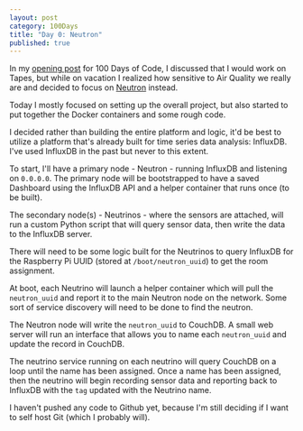 ```yaml
---
layout: post
category: 100Days
title: "Day 0: Neutron"
published: true
---
```


In my [opening post](/100-days-code) for 100 Days of Code, I discussed that I would work on Tapes, but while on vacation I realized how sensitive to Air Quality we really are and decided to focus on [Neutron](/neutron) instead.

Today I mostly focused on setting up the overall project, but also started to put together the Docker containers and some rough code.

I decided rather than building the entire platform and logic, it'd be best to utilize a platform that's already built for time series data analysis: InfluxDB. I've used InfluxDB in the past but never to this extent. 

To start, I'll have a primary node - Neutron - running InfluxDB and listening on `0.0.0.0`. The primary node will be bootstrapped to have a saved Dashboard using the InfluxDB API and a helper container that runs once (to be built).

The secondary node(s) - Neutrinos - where the sensors are attached, will run a custom Python script that will query sensor data, then write the data to the InfluxDB server.

There will need to be some logic built for the Neutrinos to query InfluxDB for the Raspberry Pi UUID (stored at `/boot/neutron_uuid`) to get the room assignment. 

At boot, each Neutrino will launch a helper container which will pull the `neutron_uuid` and report it to the main Neutron node on the network. Some sort of service discovery will need to be done to find the neutron.

The Neutron node will write the `neutron_uuid` to CouchDB. A small web server will run an interface that allows you to name each `neutron_uuid` and update the record in CouchDB.

The neutrino service running on each neutrino will query CouchDB on a loop until the name has been assigned. Once a name has been assigned, then the neutrino will begin recording sensor data and reporting back to InfluxDB with the `tag` updated with the Neutrino name.

I haven't pushed any code to Github yet, because I'm still deciding if I want to self host Git (which I probably will).